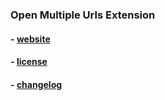 ### Open Multiple Urls Extension
#### - [website](https://fxhxyz-extensions.vercel.app)
#### - [license](./license.md)
#### - [changelog](./changelog.md)
